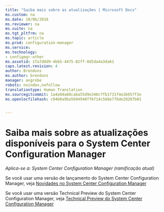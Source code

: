 ```yaml
---
title: "Saiba mais sobre as atualizações | Microsoft Docs"
ms.custom: na
ms.date: 10/06/2016
ms.reviewer: na
ms.suite: na
ms.tgt_pltfrm: na
ms.topic: article
ms.prod: configuration-manager
ms.service: 
ms.technology:
- configmgr-other
ms.assetid: 1fa7d0d9-4bb5-4475-82ff-0d5da4a3da61
caps.latest.revision: 4
author: Brenduns
ms.author: brenduns
manager: angrobe
robots: noindex,nofollow
translationtype: Human Translation
ms.sourcegitcommit: 1a4a9da88caba55d9e340c7fb1f31f4e3b957f3e
ms.openlocfilehash: c94b0a9ba5694948ff6f14c568e776de20207b01


---
```

# <a name="learn-more-about-available-updates-for-system-center-configuration-manager"></a>Saiba mais sobre as atualizações disponíveis para o System Center Configuration Manager

*Aplica-se a: System Center Configuration Manager (ramificação atual)*

Se você usar uma versão de lançamento do System Center Configuration Manager, veja [Novidades no System Center Configuration Manager](http://technet.microsoft.com/library/mt622084.aspx)  

 Se você usar uma versão Technical Preview do System Center Configuration Manager, veja [Technical Preview do System Center Configuration Manager](http://technet.microsoft.com/library/mt595861.aspx)



<!--HONumber=Dec16_HO3-->


